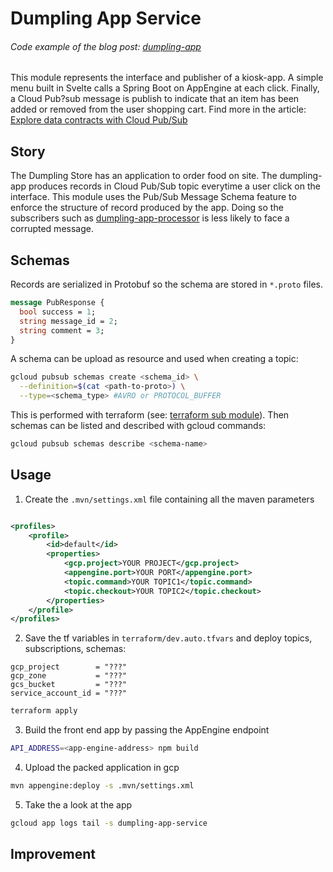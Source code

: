 # Dumpling App Service

###### Code example of the blog post: [dumpling-app](../)

This module represents the interface and publisher of a kiosk-app. A simple menu built in Svelte
calls a Spring Boot on AppEngine at each click. Finally, a Cloud Pub?sub message is publish to
indicate that an item has been added or removed from the user shopping cart. Find more in the
article: [Explore data contracts with Cloud Pub/Sub](https://blog.loicmdivad.com/posts/2020/04/explore-data-contracts-with-cloud-pub-sub)

## Story

The Dumpling Store has an application to order food on site. The dumpling-app produces records in
Cloud Pub/Sub topic everytime a user click on the interface. This module uses the Pub/Sub Message
Schema feature to enforce the structure of record produced by the app. Doing so the subscribers such
as [dumpling-app-processor](../dumpling-app-processor/) is less likely to face a corrupted message.

## Schemas

Records are serialized in Protobuf so the schema are stored in `*.proto` files.

```protobuf
message PubResponse {
  bool success = 1;
  string message_id = 2;
  string comment = 3;
}
```

A schema can be upload as resource and used when creating a topic:

```bash
gcloud pubsub schemas create <schema_id> \
  --definition=$(cat <path-to-proto>) \
  --type=<schema_type> #AVRO or PROTOCOL_BUFFER
```

This is performed with terraform (see: [terraform sub module](./terraform/)). Then schemas can be
listed and described with gcloud commands:

```bash
gcloud pubsub schemas describe <schema-name>
```

## Usage

1. Create the `.mvn/settings.xml` file containing all the maven parameters

```xml

<profiles>
    <profile>
        <id>default</id>
        <properties>
            <gcp.project>YOUR PROJECT</gcp.project>
            <appengine.port>YOUR PORT</appengine.port>
            <topic.command>YOUR TOPIC1</topic.command>
            <topic.checkout>YOUR TOPIC2</topic.checkout>
        </properties>
    </profile>
</profiles>
```

2. Save the tf variables in `terraform/dev.auto.tfvars` and deploy topics, subscriptions, schemas:

```hcl
gcp_project        = "???"
gcp_zone           = "???"
gcs_bucket         = "???"
service_account_id = "???"
```

```bash
terraform apply
```

3. Build the front end app by passing the AppEngine endpoint

```bash
API_ADDRESS=<app-engine-address> npm build
```

4. Upload the packed application in gcp

```bash
mvn appengine:deploy -s .mvn/settings.xml
```

5. Take the a look at the app

```bash
gcloud app logs tail -s dumpling-app-service
```

## Improvement 